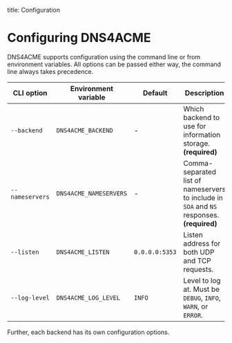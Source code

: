 title: Configuration

# Configuring DNS4ACME

DNS4ACME supports configuration using the command line or from environment variables. All options can be passed either way, the command line always takes precedence.

| CLI option      | Environment variable   | Default        | Description                                                                                |
|-----------------|------------------------|----------------|--------------------------------------------------------------------------------------------|
| `--backend`     | `DNS4ACME_BACKEND`     | -              | Which backend to use for information storage. **(required)**                               |
| `--nameservers` | `DNS4ACME_NAMESERVERS` | -              | Comma-separated list of nameservers to include in `SOA` and `NS` responses. **(required)** |
| `--listen`      | `DNS4ACME_LISTEN`      | `0.0.0.0:5353` | Listen address for both UDP and TCP requests.                                              |
| `--log-level`   | `DNS4ACME_LOG_LEVEL`   | `INFO`         | Level to log at. Must be `DEBUG`, `INFO`, `WARN`, or `ERROR`.                              |

Further, each backend has its own configuration options.
